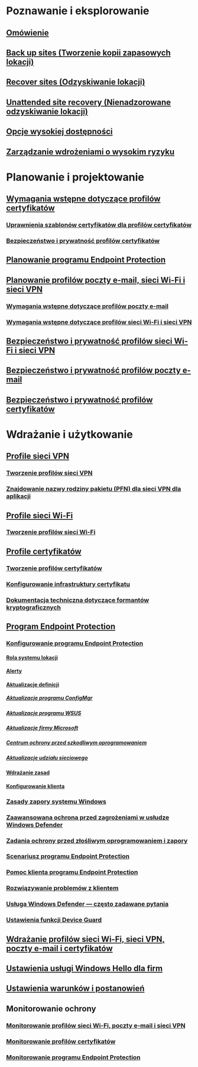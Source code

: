 # Poznawanie i eksplorowanie

## [Omówienie](understand\protect-data-and-site-infrastructure.md)

## [Back up sites (Tworzenie kopii zapasowych lokacji)](understand/backup-and-recovery.md)

## [Recover sites (Odzyskiwanie lokacji)](understand/recover-sites.md)

## [Unattended site recovery (Nienadzorowane odzyskiwanie lokacji)](understand/unattended-recovery.md)

## [Opcje wysokiej dostępności](understand/high-availability-options.md)

## [Zarządzanie wdrożeniami o wysokim ryzyku](understand/settings-to-manage-high-risk-deployments.md)


# Planowanie i projektowanie

## [Wymagania wstępne dotyczące profilów certyfikatów](plan-design/prerequisites-for-certificate-profiles.md)

### [Uprawnienia szablonów certyfikatów dla profilów certyfikatów](plan-design/planning-for-certificate-template-permissions.md)

### [Bezpieczeństwo i prywatność profilów certyfikatów](plan-design/security-and-privacy-for-certificate-profiles.md)


## [Planowanie programu Endpoint Protection](plan-design/planning-for-endpoint-protection.md)


## [Planowanie profilów poczty e-mail, sieci Wi-Fi i sieci VPN](plan-design/prerequisites-for-email-profiles.md)

### [Wymagania wstępne dotyczące profilów poczty e-mail](plan-design/prerequisites-for-email-profiles.md)

### [Wymagania wstępne dotyczące profilów sieci Wi-Fi i sieci VPN](plan-design/prerequisites-for-wifi-vpn-profiles.md)


## [Bezpieczeństwo i prywatność profilów sieci Wi-Fi i sieci VPN](plan-design/security-and-privacy-for-wifi-vpn-profiles.md)


## [Bezpieczeństwo i prywatność profilów poczty e-mail](plan-design/security-and-privacy-for-email-profiles.md)


## [Bezpieczeństwo i prywatność profilów certyfikatów](plan-design/security-and-privacy-for-certificate-profiles.md)


# Wdrażanie i użytkowanie

## [Profile sieci VPN](deploy-use/vpn-profiles.md)

### [Tworzenie profilów sieci VPN](deploy-use/create-vpn-profiles.md)

### [Znajdowanie nazwy rodziny pakietu (PFN) dla sieci VPN dla aplikacji](deploy-use/find-a-pfn-for-per-app-vpn.md)


## [Profile sieci Wi-Fi](deploy-use/create-wifi-profiles.md)

### [Tworzenie profilów sieci Wi-Fi](deploy-use/create-wifi-profiles.md)


## [Profile certyfikatów](deploy-use/introduction-to-certificate-profiles.md)

### [Tworzenie profilów certyfikatów](deploy-use/create-certificate-profiles.md)

### [Konfigurowanie infrastruktury certyfikatu](deploy-use/certificate-infrastructure.md)

### [Dokumentacja techniczna dotyczące formantów kryptograficznych](deploy-use/cryptographic-controls-technical-reference.md)


## [Program Endpoint Protection](deploy-use/endpoint-protection.md)

### [Konfigurowanie programu Endpoint Protection](deploy-use/endpoint-protection-configure.md)

#### [Rola systemu lokacji](deploy-use/endpoint-protection-site-role.md)

#### [Alerty](deploy-use/endpoint-configure-alerts.md)

#### [Aktualizacje definicji](deploy-use/endpoint-definition-updates.md)

##### [Aktualizacje programu ConfigMgr](deploy-use/endpoint-definitions-configmgr.md)

##### [Aktualizacje programu WSUS](deploy-use/endpoint-definitions-wsus.md)

##### [Aktualizacje firmy Microsoft](deploy-use/endpoint-definitions-microsoft-updates.md)

##### [Centrum ochrony przed szkodliwym oprogramowaniem](deploy-use/endpoint-definitions-protection-center.md)

##### [Aktualizacje udziału sieciowego](deploy-use/endpoint-definitions-network.md)


#### [Wdrażanie zasad](deploy-use/endpoint-antimalware-policies.md)

#### [Konfigurowanie klienta](deploy-use/endpoint-protection-configure-client.md)


### [Zasady zapory systemu Windows](deploy-use/create-windows-firewall-policies.md)

### [Zaawansowana ochrona przed zagrożeniami w usłudze Windows Defender](deploy-use/windows-defender-advanced-threat-protection.md)

### [Zadania ochrony przed złośliwym oprogramowaniem i zapory](deploy-use/endpoint-antimalware-firewall.md)

### [Scenariusz programu Endpoint Protection](deploy-use/scenarios-endpoint-protection.md)

### [Pomoc klienta programu Endpoint Protection](deploy-use/endpoint-protection-client-help.md)

### [Rozwiązywanie problemów z klientem](deploy-use/troubleshoot-endpoint-client.md)

### [Usługa Windows Defender — często zadawane pytania](deploy-use/endpoint-protection-client-faq.md)

### [Ustawienia funkcji Device Guard](deploy-use/use-device-guard-with-configuration-manager.md)


## [Wdrażanie profilów sieci Wi-Fi, sieci VPN, poczty e-mail i certyfikatów](deploy-use/deploy-wifi-vpn-email-cert-profiles.md)

## [Ustawienia usługi Windows Hello dla firm](deploy-use/windows-hello-for-business-settings.md)


## [Ustawienia warunków i postanowień](../mdm/deploy-use/terms-and-conditions.md)


## Monitorowanie ochrony

### [Monitorowanie profilów sieci Wi-Fi, poczty e-mail i sieci VPN](deploy-use/monitor-wifi-email-vpn-profiles.md)

### [Monitorowanie profilów certyfikatów](deploy-use/monitor-certificate-profiles.md)

### [Monitorowanie programu Endpoint Protection](deploy-use/monitor-endpoint-protection.md)

